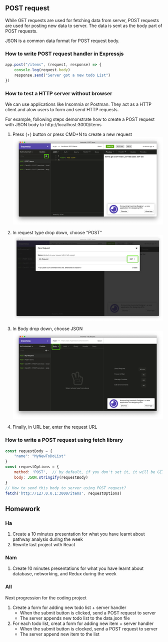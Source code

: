 ## POST request
While GET requests are used for fetching data from server, POST requests are used for posting new data to server. The data is sent as the body part of POST requests.

JSON is a common data format for POST request body.

### How to write POST request handler in Expressjs
```js
app.post("/items", (request, response) => {
    console.log(request.body)
    response.send("Server got a new todo List")
})
```

### How to test a HTTP server without browser
We can use applications like Insomnia or Postman. They act as a HTTP client and alow users to form and send HTTP requests.

For example, following steps demonstrate how to create a POST request with JSON body to http://localhost:3000/items
1. Press (+) button or press CMD+N to create a new request
![img1](images/img1.png)

2. In request type drop down, choose "POST"
![img2](images/img2.png)

3. In Body drop down, choose JSON
![img3](images/img3.png)

4. Finally, in URL bar, enter the request URL


### How to write a POST request using fetch library
```js
const requestBody = {
    "name": "MyNewToDoList"
}
const requestOptions = {
    method: 'POST',  // by default, if you don't set it, it will be GET
    body: JSON.stringify(requestBody)
}
// How to send this body to server using POST request?
fetch('http://127.0.0.1:3000/items', requestOptions)
```

## Homework
### Ha
1. Create a 10 minutes presentation for what you have learnt about pathway analysis during the week
2. Rewrite last project with React

### Nam
1. Create 10 minutes presentations for what you have learnt about database, networking, and Redux during the week

### All
Next progression for the coding project
1. Create a form for adding new todo list + server handler
    - When the submit button is clicked, send a POST request to server
    - The server appends new todo list to the data.json file
2. For each todo list, creat a form for adding new item + server handler
    - When the submit button is clocked, send a POST request to server
    - The server append new item to the list